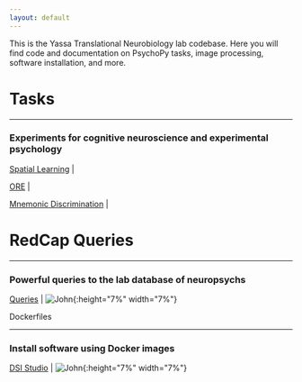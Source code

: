 ```yaml
---
layout: default
---
```


This is the Yassa Translational Neurobiology lab codebase. Here you will find code and documentation on PsychoPy tasks, image processing, software installation, and more.


# Tasks

* * *

### Experiments for cognitive neuroscience and experimental psychology

[Spatial Learning]()  |  

[ORE]()  |  

[Mnemonic Discrimination]()  | 

# RedCap Queries

* * *

### Powerful queries to the lab database of neuropsychs

[Queries](https://github.com/yassalab/RedCapQueries)  |  ![John](https://avatars2.githubusercontent.com/u/12417002?s=400&v=4){:height="7%" width="7%"}

Dockerfiles

***

### Install software using Docker images

[DSI Studio](https://github.com/yassalab/docker_dsi_studio)  |  ![John](https://avatars2.githubusercontent.com/u/12417002?s=400&v=4){:height="7%" width="7%"}
